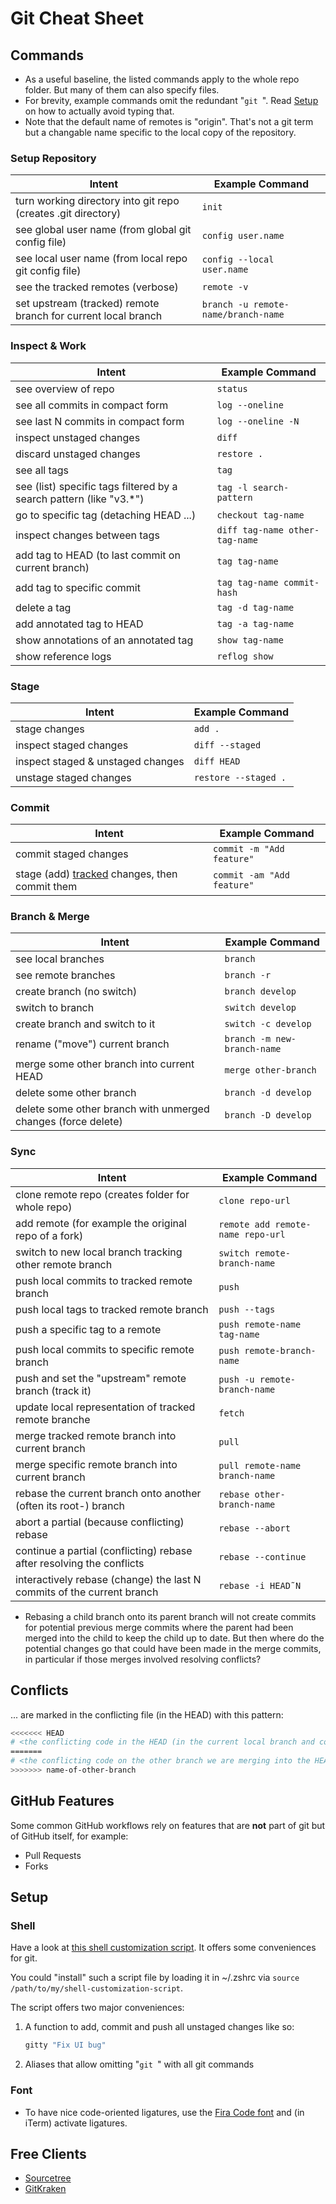 # Git Cheat Sheet

## Commands

* As a useful baseline, the listed commands apply to the whole repo folder. But many of them can also specify files.
* For brevity, example commands omit the redundant "`git `". Read [Setup](#Setup) on how to actually avoid typing that.
* Note that the default name of remotes is "origin". That's not a git term but a changable name specific to the local copy of the repository. 

### Setup Repository

| Intent | Example Command |
| - | - |
| turn working directory into git repo (creates .git directory) | `init` |
| see global user name (from global git config file) | `config user.name` |
| see local user name (from local repo git config file) | `config --local user.name` |
| see the tracked remotes (verbose) | `remote -v` |
| set upstream (tracked) remote branch for current local branch | `branch -u remote-name/branch-name` |

### Inspect & Work

| Intent | Example Command |
| - | - |
| see overview of repo | `status` |
| see all commits in compact form | `log --oneline` |
| see last N commits in compact form | `log --oneline -N` |
| inspect unstaged changes | `diff` |
| discard unstaged changes | `restore .` |
| see all tags | `tag` |
| see (list) specific tags filtered by a search pattern (like "v3.*") | `tag -l search-pattern` |
| go to specific tag (detaching HEAD ...) | `checkout tag-name` |
| inspect changes between tags | `diff tag-name other-tag-name` |
| add tag to HEAD (to last commit on current branch) | `tag tag-name` |
| add tag to specific commit | `tag tag-name commit-hash` |
| delete a tag | `tag -d tag-name` |
| add annotated tag to HEAD | `tag -a tag-name` |
| show annotations of an annotated tag | `show tag-name` |
| show reference logs | `reflog show` |

### Stage

| Intent | Example Command |
| - | - |
| stage changes | `add .` |
| inspect staged changes | `diff --staged` |
| inspect staged & unstaged changes | `diff HEAD` |
| unstage staged changes | `restore --staged .` |

### Commit

| Intent | Example Command |
| - | - |
| commit staged changes | `commit -m "Add feature"` |
| stage (add) [tracked](https://www.google.com/search?q=git+commit+%22-a%22) changes, then commit them | `commit -am "Add feature"` |

### Branch & Merge

| Intent | Example Command |
| - | - |
| see local branches | `branch` |
| see remote branches | `branch -r` |
| create branch (no switch) | `branch develop` |
| switch to branch | `switch develop` |
| create branch and switch to it | `switch -c develop` |
| rename ("move") current branch | `branch -m new-branch-name` |
| merge some other branch into current HEAD | `merge other-branch` |
| delete some other branch | `branch -d develop` |
| delete some other branch with unmerged changes (force delete) | `branch -D develop` |

### Sync

| Intent | Example Command |
| - | - |
| clone remote repo (creates folder for whole repo) | `clone repo-url` |
| add remote (for example the original repo of a fork) | `remote add remote-name repo-url` |
| switch to new local branch tracking other remote branch | `switch remote-branch-name` |
| push local commits to tracked remote branch | `push` |
| push local tags to tracked remote branch | `push --tags` |
| push a specific tag to a remote | `push remote-name tag-name` |
| push local commits to specific remote branch | `push remote-branch-name` |
| push and set the "upstream" remote branch (track it) | `push -u remote-branch-name` |
| update local representation of tracked remote branche | `fetch`                                          |
| merge tracked remote branch into current branch | `pull` |
| merge specific remote branch into current branch | `pull remote-name branch-name` |
| rebase the current branch onto another (often its root-) branch | `rebase other-branch-name` |
| abort a partial (because conflicting) rebase | `rebase --abort` |
| continue a partial (conflicting) rebase after resolving the conflicts | `rebase --continue` |
| interactively rebase (change) the last N commits of the current branch | `rebase -i HEAD˜N` |

* Rebasing a child branch onto its parent branch will not create commits for potential previous merge commits where the parent had been merged into the child to keep the child up to date. But then where do the potential changes go that could have been made in the merge commits, in particular if those merges involved resolving conflicts?

## Conflicts

... are marked in the conflicting file (in the HEAD) with this pattern:

```bash
<<<<<<< HEAD
# <the conflicting code in the HEAD (in the current local branch and commit)>
=======
# <the conflicting code on the other branch we are merging into the HEAD>
>>>>>>> name-of-other-branch
```

## GitHub Features

Some common GitHub workflows rely on features that are **not** part of git but of GitHub itself, for example:

* Pull Requests
* Forks

## Setup

### Shell

Have a look at [this shell customization script](shell-customization-scripts/make-the-shell-great-again.sh). It offers some conveniences for git. 

You could "install" such a script file by loading it in ~/.zshrc via `source /path/to/my/shell-customization-script`.

The script offers two major conveniences:

1. A function to add, commit and push all unstaged changes like so:

    ```bash
    gitty "Fix UI bug"
    ```

2. Aliases that allow omitting "``git ``" with all git commands

### Font

* To have nice code-oriented ligatures, use the [Fira Code font](https://fonts.google.com/specimen/Fira+Code) and (in iTerm) activate ligatures.

## Free Clients

* [Sourcetree](https://www.sourcetreeapp.com)
* [GitKraken](https://www.gitkraken.com)

